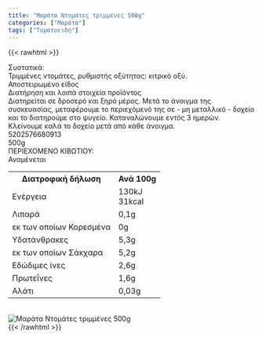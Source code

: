 ```yaml
---
title: "Μαράτα Ντομάτες τριμμένες 500g"
categories: ["Μαράτα"]
tags: ["Τοματοειδή"]
---
```

{{< rawhtml >}}

<div class="sload321"><div class="product"><div id="sistatika">Συστατικά:</div><div class="alltext">Τριμμένες ντομάτες, ρυθμιστής οξύτητας: κιτρικό οξύ.<br>Αποστειρωμένο είδος</div><div id="loipa">Διατήρηση και λοιπά στοιχεία προϊόντος</div><div class="alltext">Διατηρείται σε δροσερό και ξηρό μέρος. Μετά το άνοιγμα της συσκευασίας, μεταφέρουμε το περιεχόμενό της σε - μη μεταλλικό - δοχείο και το διατηρούμε στο ψυγείο. Καταναλώνουμε εντός 3 ημερών. Κλείνουμε καλά το δοχείο μετά από κάθε άνοιγμα.</div><div id="barcode"><div id="barimage1"></div><span id="bartext">5202576680913</span></div><div id="varos"><div id="varosimage1"></div><span id="varostext">500g</span></div><div id="kivotio">ΠΕΡΙΕΧΟΜΕΝΟ ΚΙΒΩΤΙΟΥ:<br>Αναμένεται</div><div class="tabout"><table id="diatable"><tbody><tr><th>Διατροφική δήλωση</th><th>Ανά 100g</th></tr><tr><td class="texr2">Ενέργεια</td><td class="texr">130kJ<br>31kcal</td></tr><tr><td class="texr2">Λιπαρά</td><td class="texr">0,1g</td></tr><tr><td class="gray">εκ των οποίων Κορεσµένα</td><td class="gray2">0g</td></tr><tr><td class="texr2">Yδατάνθρακες</td><td class="texr">5,3g</td></tr><tr><td class="gray">εκ των οποίων Σάκχαρα</td><td class="gray2">5,2g</td></tr><tr><td class="texr2">Eδώδιμες ίνες</td><td class="texr">2,6g</td></tr><tr><td class="texr2">Πρωτεΐνες</td><td class="texr">1,6g</td></tr><tr><td class="texr2">Αλάτι</td><td class="texr">0,03g</td></tr></tbody></table></div><br><div class="pimg"><img alt="Μαράτα Ντομάτες τριμμένες 500g" title="Μαράτα Ντομάτες τριμμένες 500g" src="/media/images/marata-ntomates-trimmenes-500g.jpg"></div></div></div>
{{< /rawhtml >}}



